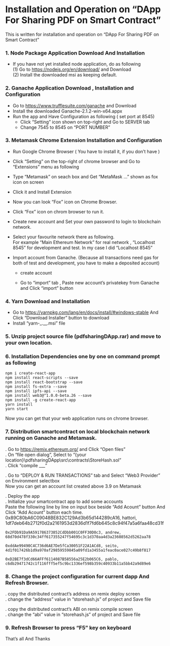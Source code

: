 # Installation and Operation on “DApp For Sharing PDF on Smart Contract”

This is written for installation and operation on “DApp For Sharing PDF on Smart Contract”
### 1.	Node Package Application Download And Installation
 - If you have not yet installed node application, do as following  
  (1)	Go to https://nodejs.org/en/download/ and Download  
  (2)	Install the downloaded msi as keeping default.

### 2.	Ganache Application Download , Installation and Configuration
  -	Go to https://www.trufflesuite.com/ganache and Download  
  -	Install the downloaded Ganache-2.1.2-win-x64.appx  
  -	Run the app and Have Configuration as following ( set port at 8545)  
    - Click “Setting” icon shown on top-right and Go to SERVER tab  
    - Change 7545 to 8545 on “PORT NUMBER”  

### 3.	Metamask Chrome Extension Installation and Configuration  
  -	Run Google Chrome Browser ( You have to install it, if you don’t have )  
  -	Click “Setting” on the top-right of chrome browser and Go to “Extensions” menu as following  
 
  -	Type “Metamask” on seach box and Get “MetaMask …” shown as fox icon on screen  
  -	Click it and Install Extension  
  -	Now you can look “Fox” icon on Chrome Browser.  
  -	Click “Fox” icon on chrom browser to run it.  
  -	Create new account and Set your own password to login to blockchain network.  
  -	Select your favourite network there as following.  
    For example “Main Ethereum Network” for real network , “Localhost 8545” for development and test. In my case I did “Localhost 8545”  
 

  -	Import account from Ganache. (Because all transactions need gas for both of test and development, you have to make a deposited account)
    - create account  
 



    - Go to “import” tab , Paste new account’s privatekey from Ganache and Click “import” button  











### 4.	Yarn Download and Installation
  -	Go to https://yarnpkg.com/lang/en/docs/install/#windows-stable And Click “Download Installer” button to download  
  -	Install “yarn-_.__.msi” file  

### 5.	Unzip project source file (pdfsharingDApp.rar) and move to your own location.
### 6.	Installation Dependencies one by one on command prompt as following
  `npm i create-react-app`  
  `npm install react-scripts --save`  
  `npm install react-bootstrap --save`  
  `npm install fs-extra --save`  
  `npm install ipfs-api --save`  
  `npm install web3@^1.0.0-beta.26 --save`  
  `npm install -g create-react-app`  
  `yarn install`  
  `yarn start`  

  Now you can get that your web application runs on chrome browser.

### 7.	Distribution smartcontract on local blockchain network running on Ganache and Metamask.
  . Go to https://remix.ethereum.org/ and Click “Open files”  
  . On “file open dialog”, Select to  “{your location}\pdfsharingDApp\src\contracts\StoreHash.sol”  
  . Click “compile ___”  
  
  . Go to “DEPLOY & RUN TRANSACTIONS” tab and Select “Web3 Provider” on Environment selectbox  
    Now you can get an account list created above 3.9 on Metamask  
 

  . Deploy the app  
  . Initialize your smartcontract app to add some accounts  
    Paste the following line by line on input box beside “Add Acount” button And Click “Add Acount” button each time.  
    0x89C80bA6C09048BE832C129Ad3b65d144289cA16, hattori, 1df7deb64b2712f0d2a2161953d2836d1f7fd6b645c8c94f47a5a6faa48cd31f  

    0x2FDb91Da9A591786373852CdDbb001C0FF30D0c3, andrew, 68d70d478f330c34ff617355247f54695c3c1d370aa4d3a23608562d5262aa78  

    0xddAe99490C4C736d6AE7De5fCa30051F22A1ACd8, seito, 4d1f017426b1d9a970af29859559845a09fd1a3455a1feac0ace027c49b8f817  

    0xD2BE7f3dCd66AFFf6114087B58556a25E2b065C6, pablo, c6db29471742c1f116fff5ef5c9bc1336ef598b359c40933b11a5bb42a9d89e6  

 

### 8.	Change the project configuration for current dapp And Refresh Browser.
  . copy the distributed contract’s address on remix deploy screen  
  . change the “address” value  in  “storehash.js” of project and Save file  
 

  . copy the distributed contract’s ABI on remix compile screen  
  . change the “abi” value  in  “storehash.js” of project and Save file  

 

### 9.	Refresh Browser to press “F5” key on keyboard

That’s all And Thanks 

